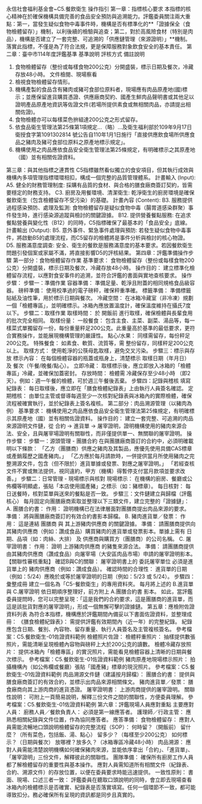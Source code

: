 永信社會福利基金會~C5.餐飲衛生 操作指引
第一章：指標核心要求
本指標的核心精神在於確保機構具備完善的食品安全預防與追溯能力。評鑑委員關注兩大重點：第一，當發生疑似食物中毒事件時，機構是否有標準化的**「證據保全（食物檢體留存）」機制，以利後續的檢驗與追查；第二，對於高風險食材（特別是肉品），機構是否建立了一套完整、可追溯的「供應鏈管理（來源證明）」**機制。落實此指標，不僅是為了符合法規，更是保障服務對象飲食安全的基本責任。
第二章：臺中市114年度評鑑基準
基準說明
評核方式
備註說明
1. 食物檢體留存（整份或每樣食物200公克）分開盛裝，標示日期及餐次，冷藏存放48小時。
文件檢閱、現場察看
1. 檢視食物檢體留存情形。
2. 機構產製的食品含有豬肉或豬可食部位原料者，現場應有肉品原產地(國)標示；並應保留進貨購買憑證、供應廠商契約、國產生鮮肉品聲明書或其他足以證明產品原產地資訊等佐證文件(若場所提供素食或無相關肉品，亦請提出相關佐證)。
1. 食物檢體亦可以每樣菜色拚組達200公克之形式留存。
2. 依食品衛生管理法第25條第1項規定...（略）...及衛生福利部於109年9月17日衛授食字第1091302814 號公告自110年1月1日施行「直接供應飲食場所供應食品之豬肉及豬可食部位原料之原產地標示規定」。
2. 機構使用之肉品應依食品安全衛生管理法第25條規定，有明確標示之其原產地（國）並有相關佐證資料。


第三章：與其他指標之連貫性
C5指標雖然看似獨立的食安項目，但其執行成效與機構內多項管理指標環環相扣，構成一個完整的品質管理體系。
計畫輸入 (Input):
A5. 健全的財務管理制度: 採購有品質的食材、與合格的膳食廠商簽訂契約，皆需要穩定的財務支持。
C3. 廚房及用餐環境、清潔衛生: 乾淨衛生的廚房環境是確保餐飲衛生（包含檢體留存不受污染）的基礎。
計畫內容 (Content):
B3. 服務提供過程感染預防、處理及監測: 食物檢體留存是疑似食物中毒（腸胃道感染群聚）事件發生時，進行感染源追蹤與檢討的關鍵證據。
B12. 提供營養餐點服務: 在追求餐點營養與變化性（B12）的同時，C5指標確保了最基本的「食品安全」底線。
計畫輸出 (Output):
B5. 意外事件、緊急事件處理與預防: 若發生疑似食物中毒事件，將啟動B5的處理流程，而C5留存的檢體將是事件分析與檢討的核心物證。
D5. 服務滿意度調查: 安全、衛生的餐飲是服務滿意度的基本要求。若因餐飲衛生問題引發個案或家屬不滿，將直接影響D5的評核結果。
第四章：評鑑準備操作步驟
第一部分：食物檢體留存作業
基準要求： 食物檢體留存（整份或每樣食物200公克）分開盛裝，標示日期及餐次，冷藏存放48小時。
操作目的： 建立標準化檢體留存流程，以應對食安事件的追溯，並符合評鑑的書面與實地查核要求。
操作步驟：
步驟一：準備作業
容器準備： 準備足量、乾淨且附蓋的相同規格食品級容器。
磅秤準備： 使用校準過的電子磅秤，確保秤重準確。
標籤準備： 準備標籤貼紙及油性筆，用於標示日期與餐次。
冷藏空間： 在冰箱冷藏室（非冷凍）規劃一個「檢體專區」，並明確標示。冰箱內應放置溫度計，確保溫度維持在攝氏7度以下。
步驟二：取樣作業
取樣時間： 於 開飯前 進行取樣，確保檢體與長輩食用的批次完全相同。
取樣份量：
一般餐食： 包含主食、主菜、副菜、湯品等，每一樣菜式單獨留存一份，每份重量秤足200公克。此重量高於基準的最低要求，更符合實務操作，並能展現機構管理的嚴謹性。
點心/水果： 同樣需留存，每份秤足200公克。
特殊餐食： 如素食、軟質、流質等，需 整份留存，同樣秤足200公克以上。
取樣方式： 使用乾淨的公筷母匙取樣，避免交叉污染。
步驟三：標示與存放
標示內容： 在每個檢體容器的瓶蓋或瓶身上，清楚標示 取樣日期（年月日） 及 餐次（午餐/晚餐/點心）。
立即冷藏： 取樣標示後，應立即放入冰箱的「檢體專區」冷藏，並確保加蓋密封。
存放時間： 檢體需 冷藏保存至少48小時 （即2天）。例如：週一午餐的檢體，可於週三午餐後丟棄。
步驟四：記錄與稽核
填寫紀錄表： 每日取樣後，應立即在「膳食檢體紀錄表」上由執行人員簽名確認。
定期稽核： 由單位主管或督導每週至少一次核對紀錄表與冰箱內的實際檢體，確保流程被確實執行，並於紀錄表上簽名複核。
第二部分：肉品溯源管理（以豬肉為例）
基準要求： 機構使用之肉品應依食品安全衛生管理法第25條規定，有明確標示其原產地（國）並有相關佐證資料。
操作目的： 建立一套完整、可追溯的肉品來源證明文件鏈，從 合約 -> 進貨單 -> 屠宰證明，證明機構使用的豬肉來源合法、安全，且與屠宰場證明有關聯性，而非僅提供單一、無關聯的屠宰證明。
操作步驟：
步驟一：源頭管理 - 團膳合約在與團膳廠商簽訂的合約中，必須明確載明以下條款：
「乙方（團膳商）供應之豬肉及其製品，應優先使用具備CAS標章或產銷履歷之國產豬肉。」
「乙方應於每月請款時，一併提供當月所使用豬肉之完整溯源文件，包含（但不限於）進貨單據或發票、對應之屠宰證明。」
「若經查核文件不實或無法提供，視同違約，甲方（機構）得暫停支付當月款項並要求改善。」
步驟二：日常管理 - 現場標示與核對
現場標示： 在機構的廚房、餐廳或公佈欄等明顯處，張貼「本店使用國產豬」之標示（如：豬標章）。
每日核對： 每日送餐時，核對菜單與送來的餐點是否一致。
步驟三：文件鏈建立與歸檔（評鑑核心）每月固定向團膳廠商索取並整理以下三類文件，建立完整的「證據鏈」：
A. 團膳合約書：
作用： 證明機構已在法律層面對團膳商提出肉品來源的要求。
準備： 將與團膳廠商簽訂的有效合約書影本歸檔。
B. 豬肉進貨單／發票：
作用： 這是連結 團膳商 與 其上游豬肉供應商 的關鍵證據。
準備： 請團膳商提供向其豬肉供應商（例如：讚成食品）購買豬肉的進貨單或發票影本。單據上需有 日期、品項（如：肉絲、大排） 及 供應商與購買方（團膳商）的公司名稱。
C. 屠宰證明書：
作用： 證明 上游豬肉供應商 的豬隻來源合法。
準備： 請團膳商提供由其豬肉供應商（讚成食品）向屠宰場（大安區肉品市場）申請的屠宰證明影本。
【關聯性審核重點】
確認B與C的關聯： 屠宰證明書上的 委託屠宰單位 必須是進貨單上的 豬肉供應商（例如：讚成食品）。
確認時間的合理性： 進貨單的日期（例如：5/24）應晚於或等於屠宰證明的日期（例如：5/23 或 5/24）。
步驟四：彙整成冊
建立一個名為「C5-餐飲衛生」的專用資料夾。
每月將上述的 B.進貨單 與 C.屠宰證明 依日期順序整理好，前方附上 A.團膳合約書 影本。
如此，當評鑑委員提問時，您可以完整呈現：「這是我們的合約要求，這是團膳商的進貨單，而這是該批貨對應的屠宰證明」，形成一個無懈可擊的證據鏈。
第五章：應檢附佐證資料列表
為符合本指標，機構應於評鑑期間內備妥以下書面佐證資料，並整理成冊：
《膳食檢體紀錄表》：
需提供評鑑有效期間內（近一年）的完整紀錄。
紀錄應包含日期、餐別、內容物、留存重量、執行人員簽名及主管複核簽名。
參考檔案：C5.餐飲衛生-01佐證資料範例
檢體照片佐證：
檢體秤重照片： 抽樣提供數張照片，需能清晰呈現檢體內容物與磅秤上大於200公克的讀數。
檢體冷藏存放照片： 提供冰箱內「檢體專區」的實況照片，需能看見檢體容器上清晰的日期與餐次標示。
參考檔案：C5.餐飲衛生-01佐證資料範例
豬肉原產地現場標示照片：
拍攝機構內（如公佈欄或餐廳）張貼「國產豬」標章的現況照片。
參考檔案：C5.餐飲衛生-01佐證資料範例
肉品溯源文件鏈（建議按月歸檔）：
團膳合約書： 提供與膳食廠商簽訂的有效合約，並標示出肉品來源相關條文。
豬肉進貨單／發票： 膳食廠商向其上游肉商的進貨憑證。
屠宰證明書： 上游肉商提供的屠宰證明。
關聯性說明： 可附上一頁簡易說明，解釋三份文件之間的關聯性，方便委員理解。
參考檔案：C5.餐飲衛生-01佐證資料範例
第六章：評鑑現場人員應對重點
主要應對人員：
廚務人員／餐飲負責人： 必須是第一線應答者。
護理師／行政主管： 應熟悉相關紀錄與文件位置，作為協同應答者。
應答準備：
食物檢體留存： 應對人員需能流暢地口頭說明檢體留存的完整流程（SOP）：
何時留？（開飯前）
留什麼？（所有菜色，包括飯、湯、點心）
留多少？（每樣至少200公克）
如何標示？（日期與餐次）
放哪裡？放多久？（冰箱專區冷藏48小時）
肉品溯源： 應對人員需能清楚說明機構如何確保豬肉來源，並能依序拿出「合約」、「進貨單」、「屠宰證明」三份文件，解釋彼此的關聯性。
團隊準備：
確保所有廚房工作人員都了解檢體留存的重要性與基本操作。
應對人員需知道所有相關文件（紀錄表、合約、溯源文件）的存放位置，以便在委員要求時能迅速提供。
一致性原則：
書面、現場、口述三者一致： 評鑑委員在聽取口頭說明的同時，會立即去現場查看冰箱內的檢體標示是否確實、紀錄表是否落實填寫。任何一個環節不一致，都可能導致扣分。務必確保所有呈現的資訊都是同步且真實的。
